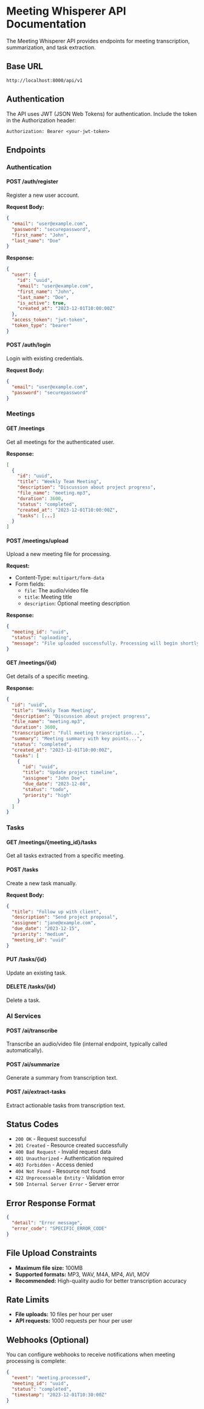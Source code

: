 # Meeting Whisperer API Documentation

The Meeting Whisperer API provides endpoints for meeting transcription, summarization, and task extraction.

## Base URL

```
http://localhost:8000/api/v1
```

## Authentication

The API uses JWT (JSON Web Tokens) for authentication. Include the token in the Authorization header:

```
Authorization: Bearer <your-jwt-token>
```

## Endpoints

### Authentication

#### POST /auth/register
Register a new user account.

**Request Body:**
```json
{
  "email": "user@example.com",
  "password": "securepassword",
  "first_name": "John",
  "last_name": "Doe"
}
```

**Response:**
```json
{
  "user": {
    "id": "uuid",
    "email": "user@example.com",
    "first_name": "John",
    "last_name": "Doe",
    "is_active": true,
    "created_at": "2023-12-01T10:00:00Z"
  },
  "access_token": "jwt-token",
  "token_type": "bearer"
}
```

#### POST /auth/login
Login with existing credentials.

**Request Body:**
```json
{
  "email": "user@example.com",
  "password": "securepassword"
}
```

### Meetings

#### GET /meetings
Get all meetings for the authenticated user.

**Response:**
```json
[
  {
    "id": "uuid",
    "title": "Weekly Team Meeting",
    "description": "Discussion about project progress",
    "file_name": "meeting.mp3",
    "duration": 3600,
    "status": "completed",
    "created_at": "2023-12-01T10:00:00Z",
    "tasks": [...]
  }
]
```

#### POST /meetings/upload
Upload a new meeting file for processing.

**Request:**
- Content-Type: `multipart/form-data`
- Form fields:
  - `file`: The audio/video file
  - `title`: Meeting title
  - `description`: Optional meeting description

**Response:**
```json
{
  "meeting_id": "uuid",
  "status": "uploading",
  "message": "File uploaded successfully. Processing will begin shortly."
}
```

#### GET /meetings/{id}
Get details of a specific meeting.

**Response:**
```json
{
  "id": "uuid",
  "title": "Weekly Team Meeting",
  "description": "Discussion about project progress",
  "file_name": "meeting.mp3",
  "duration": 3600,
  "transcription": "Full meeting transcription...",
  "summary": "Meeting summary with key points...",
  "status": "completed",
  "created_at": "2023-12-01T10:00:00Z",
  "tasks": [
    {
      "id": "uuid",
      "title": "Update project timeline",
      "assignee": "John Doe",
      "due_date": "2023-12-08",
      "status": "todo",
      "priority": "high"
    }
  ]
}
```

### Tasks

#### GET /meetings/{meeting_id}/tasks
Get all tasks extracted from a specific meeting.

#### POST /tasks
Create a new task manually.

**Request Body:**
```json
{
  "title": "Follow up with client",
  "description": "Send project proposal",
  "assignee": "jane@example.com",
  "due_date": "2023-12-15",
  "priority": "medium",
  "meeting_id": "uuid"
}
```

#### PUT /tasks/{id}
Update an existing task.

#### DELETE /tasks/{id}
Delete a task.

### AI Services

#### POST /ai/transcribe
Transcribe an audio/video file (internal endpoint, typically called automatically).

#### POST /ai/summarize
Generate a summary from transcription text.

#### POST /ai/extract-tasks
Extract actionable tasks from transcription text.

## Status Codes

- `200 OK` - Request successful
- `201 Created` - Resource created successfully
- `400 Bad Request` - Invalid request data
- `401 Unauthorized` - Authentication required
- `403 Forbidden` - Access denied
- `404 Not Found` - Resource not found
- `422 Unprocessable Entity` - Validation error
- `500 Internal Server Error` - Server error

## Error Response Format

```json
{
  "detail": "Error message",
  "error_code": "SPECIFIC_ERROR_CODE"
}
```

## File Upload Constraints

- **Maximum file size:** 100MB
- **Supported formats:** MP3, WAV, M4A, MP4, AVI, MOV
- **Recommended:** High-quality audio for better transcription accuracy

## Rate Limits

- **File uploads:** 10 files per hour per user
- **API requests:** 1000 requests per hour per user

## Webhooks (Optional)

You can configure webhooks to receive notifications when meeting processing is complete:

```json
{
  "event": "meeting.processed",
  "meeting_id": "uuid",
  "status": "completed",
  "timestamp": "2023-12-01T10:30:00Z"
}
```

